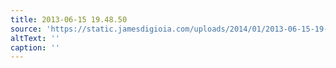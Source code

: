 ```yaml
---
title: 2013-06-15 19.48.50
source: 'https://static.jamesdigioia.com/uploads/2014/01/2013-06-15-19-48-50-scaled.jpg'
altText: ''
caption: ''
---
```


